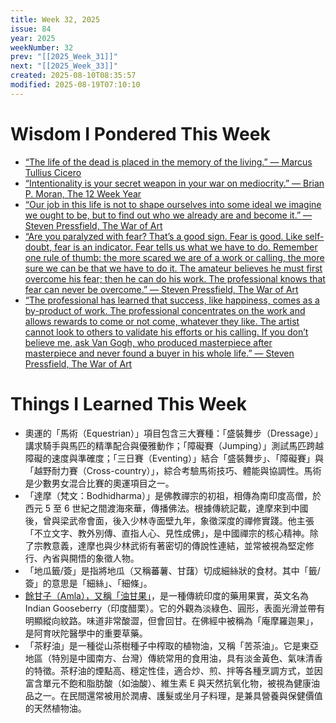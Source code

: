 ```yaml
---
title: Week 32, 2025
issue: 84
year: 2025
weekNumber: 32
prev: "[[2025_Week_31]]"
next: "[[2025_Week_33]]"
created: 2025-08-10T08:35:57
modified: 2025-08-19T07:10:10
---
```


# Wisdom I Pondered This Week

* [“The life of the dead is placed in the memory of the living.” — Marcus Tullius Cicero](https://www.brainyquote.com/quotes/marcus_tullius_cicero_117967)
* [“Intentionality is your secret weapon in your war on mediocrity.” ― Brian P. Moran, The 12 Week Year](https://www.goodreads.com/work/quotes/14904583)
* [“Our job in this life is not to shape ourselves into some ideal we imagine we ought to be, but to find out who we already are and become it.” ― Steven Pressfield, The War of Art](https://www.goodreads.com/work/quotes/722104)
* [“Are you paralyzed with fear? That’s a good sign. Fear is good. Like self-doubt, fear is an indicator. Fear tells us what we have to do. Remember one rule of thumb: the more scared we are of a work or calling, the more sure we can be that we have to do it. The amateur believes he must first overcome his fear; then he can do his work. The professional knows that fear can never be overcome.” ― Steven Pressfield, The War of Art](https://www.goodreads.com/work/quotes/722104)
* [“The professional has learned that success, like happiness, comes as a by-product of work. The professional concentrates on the work and allows rewards to come or not come, whatever they like. The artist cannot look to others to validate his efforts or his calling. If you don’t believe me, ask Van Gogh, who produced masterpiece after masterpiece and never found a buyer in his whole life.” ― Steven Pressfield, The War of Art](https://www.goodreads.com/work/quotes/722104)

# Things I Learned This Week

* 奧運的「馬術（Equestrian）」項目包含三大賽種：「盛裝舞步（Dressage）」講求騎手與馬匹的精準配合與優雅動作；「障礙賽（Jumping）」測試馬匹跨越障礙的速度與準確度；「三日賽（Eventing）」結合「盛裝舞步」、「障礙賽」與「越野耐力賽（Cross-country）」，綜合考驗馬術技巧、體能與協調性。馬術是少數男女混合比賽的奧運項目之一。
* 「達摩（梵文：Bodhidharma）」是佛教禪宗的初祖，相傳為南印度高僧，於西元 5 至 6 世紀之間渡海來華，傳播佛法。根據傳統記載，達摩來到中國後，曾與梁武帝會面，後入少林寺面壁九年，象徵深度的禪修實踐。他主張「不立文字、教外別傳、直指人心、見性成佛」，是中國禪宗的核心精神。除了宗教意義，達摩也與少林武術有著密切的傳說性連結，並常被視為堅定修行、內省與開悟的象徵人物。
* 「地瓜籤/簽」是指將地瓜（又稱蕃薯、甘藷）切成細絲狀的食材。其中「籤/簽」的意思是「細絲」、「細條」。
* [餘甘子（Amla），又稱「油甘果」](https://zh.wikipedia.org/zh-tw/%E9%A4%98%E7%94%98%E5%AD%90)，是一種傳統印度的藥用果實，英文名為 Indian Gooseberry（印度醋栗）。它的外觀為淡綠色、圓形，表面光滑並帶有明顯縱向紋路。味道非常酸澀，但會回甘。在佛經中被稱為「庵摩羅迦果」，是阿育吠陀醫學中的重要草藥。
* 「茶籽油」是一種從山茶樹種子中榨取的植物油，又稱「苦茶油」。它是東亞地區（特別是中國南方、台灣）傳統常用的食用油，具有淡金黃色、氣味清香的特徵。茶籽油的煙點高、穩定性佳，適合炒、煎、拌等各種烹調方式，並因富含單元不飽和脂肪酸（如油酸）、維生素 E 與天然抗氧化物，被視為健康油品之一。在民間還常被用於潤膚、護髮或坐月子料理，是兼具營養與保健價值的天然植物油。
